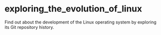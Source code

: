 # exploring_the_evolution_of_linux
Find out about the development of the Linux operating system by exploring its Git repository history.

